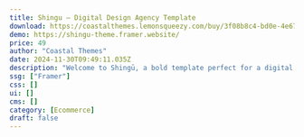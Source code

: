 ```yaml
---
title: Shingu — Digital Design Agency Template
download: https://coastalthemes.lemonsqueezy.com/buy/3f08b8c4-bd0e-4e67-bf6b-f098175f5488?aff=YGGpO5
demo: https://shingu-theme.framer.website/
price: 49
author: "Coastal Themes"
date: 2024-11-30T09:49:11.035Z
description: "Welcome to Shingū, a bold template perfect for a digital design agency. With two homepage styles, clean typography and pastel colors."
ssg: ["Framer"]
css: []
ui: []
cms: []
category: [Ecommerce]
draft: false
---
```

